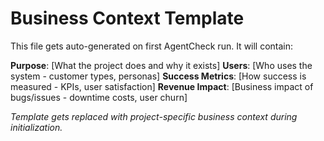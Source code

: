 # Business Context Template

This file gets auto-generated on first AgentCheck run. It will contain:

**Purpose**: [What the project does and why it exists]
**Users**: [Who uses the system - customer types, personas]
**Success Metrics**: [How success is measured - KPIs, user satisfaction] 
**Revenue Impact**: [Business impact of bugs/issues - downtime costs, user churn]

*Template gets replaced with project-specific business context during initialization.*